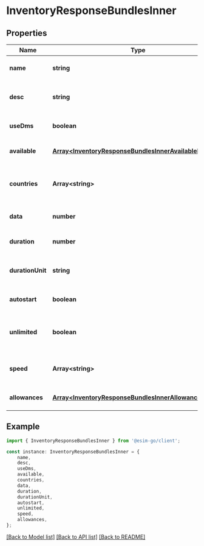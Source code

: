 # InventoryResponseBundlesInner


## Properties

Name | Type | Description | Notes
------------ | ------------- | ------------- | -------------
**name** | **string** | The name of the bundle | [optional] [default to undefined]
**desc** | **string** | A description of the bundle | [optional] [default to undefined]
**useDms** | **boolean** | Indicates if DMS is used | [optional] [default to undefined]
**available** | [**Array&lt;InventoryResponseBundlesInnerAvailableInner&gt;**](InventoryResponseBundlesInnerAvailableInner.md) |  | [optional] [default to undefined]
**countries** | **Array&lt;string&gt;** | List of countries where the bundle is valid | [optional] [default to undefined]
**data** | **number** | The amount of data in MB | [optional] [default to undefined]
**duration** | **number** | The duration of the bundle | [optional] [default to undefined]
**durationUnit** | **string** | The unit of duration (day or month) | [optional] [default to undefined]
**autostart** | **boolean** | Indicates if the bundle autostarts | [optional] [default to undefined]
**unlimited** | **boolean** | Indicates if the bundle has unlimited data | [optional] [default to undefined]
**speed** | **Array&lt;string&gt;** | The supported network speeds | [optional] [default to undefined]
**allowances** | [**Array&lt;InventoryResponseBundlesInnerAllowancesInner&gt;**](InventoryResponseBundlesInnerAllowancesInner.md) |  | [optional] [default to undefined]

## Example

```typescript
import { InventoryResponseBundlesInner } from '@esim-go/client';

const instance: InventoryResponseBundlesInner = {
    name,
    desc,
    useDms,
    available,
    countries,
    data,
    duration,
    durationUnit,
    autostart,
    unlimited,
    speed,
    allowances,
};
```

[[Back to Model list]](../README.md#documentation-for-models) [[Back to API list]](../README.md#documentation-for-api-endpoints) [[Back to README]](../README.md)
